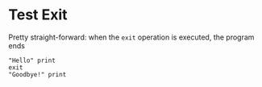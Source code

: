 # Test Exit
Pretty straight-forward: when the `exit` operation is executed, the program ends

```pi
"Hello" print
exit
"Goodbye!" print
```
